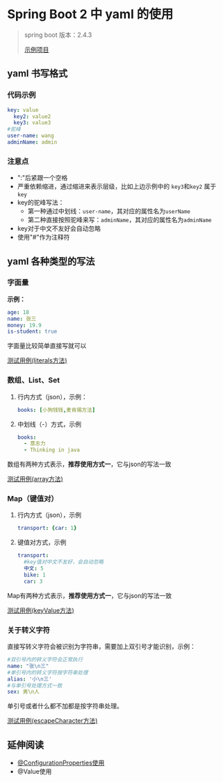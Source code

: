 # Spring Boot 2 中 yaml 的使用

> spring boot 版本：2.4.3
>
> [示例项目](./spring-boot-demo/anno-ConfigurationProperties-yaml)

## yaml 书写格式

### 代码示例

```yaml
key: value
  key2: value2
  key3: value3
#驼峰
user-name: wang
adminName: admin
```

### 注意点

- ":"后紧跟一个空格
- 严重依赖缩进，通过缩进来表示层级，比如上边示例中的 `key3`和`key2` 属于 `key`
- key的驼峰写法：
	- 第一种通过中划线：`user-name`，其对应的属性名为`userName`
	- 第二种直接按照驼峰来写：`adminName`，其对应的属性名为`adminName`
- key对于中文不友好会自动忽略
- 使用"#"作为注释符

## yaml 各种类型的写法

### 字面量

**示例：**

```yaml
age: 18
name: 张三
money: 19.9
is-student: true
```

字面量比较简单直接写就可以

[测试用例(literals方法)](./spring-boot-demo/anno-ConfigurationProperties-yaml/src/test/java/top/ersut/boot/yml/PeopleTest.java)

### 数组、List、Set

1. 行内方式（json），示例：

	```yaml
	books: [小狗钱钱,麦肯锡方法]
	```

2. 中划线（-）方式，示例

	```yaml
	books:
	  - 意志力
	  - Thinking in java
	```

数组有两种方式表示，**推荐使用方式一**，它与json的写法一致

[测试用例(array方法)](./spring-boot-demo/anno-ConfigurationProperties-yaml/src/test/java/top/ersut/boot/yml/PeopleTest.java)

### Map（键值对）

1. 行内方式（json），示例

	```yaml
	transport: {car: 1}
	```

2. 键值对方式，示例

	```yaml
	transport:
	  #key值对中文不友好，会自动忽略
	  中文: 5
	  bike: 1
	  car: 3
	```

Map有两种方式表示，**推荐使用方式一**，它与json的写法一致

[测试用例(keyValue方法)](./spring-boot-demo/anno-ConfigurationProperties-yaml/src/test/java/top/ersut/boot/yml/PeopleTest.java)

### 关于转义字符

直接写转义字符会被识别为字符串，需要加上双引号才能识别，示例：

```yaml
#双引号内的转义字符会正常执行
name: "张\n三"
#单引号内的转义字符按字符串处理
alias: '小\n三'
#与单引号处理方式一致
sex: 男\n人
```

单引号或者什么都不加都是按字符串处理。

[测试用例(escapeCharacter方法)](./spring-boot-demo/anno-ConfigurationProperties-yaml/src/test/java/top/ersut/boot/yml/PeopleTest.java)

## 延伸阅读

- [@ConfigurationProperties使用](./boot-annotation.md#ConfigurationProperties)
- @Value使用

